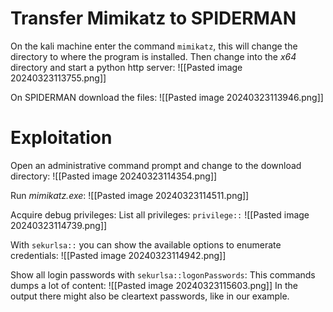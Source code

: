 # Transfer Mimikatz to SPIDERMAN

On the kali machine enter the command `mimikatz`, this will change the directory to where the program is installed. Then change into the *x64* directory and start a python http server:
![[Pasted image 20240323113755.png]]

On SPIDERMAN download the files:
![[Pasted image 20240323113946.png]]

# Exploitation

Open an administrative command prompt and change to the download directory:
![[Pasted image 20240323114354.png]]

Run *mimikatz.exe*:
![[Pasted image 20240323114511.png]]

Acquire debug privileges:
List all privileges: `privilege::`
![[Pasted image 20240323114739.png]]

With `sekurlsa::` you can show the available options to enumerate credentials:
![[Pasted image 20240323114942.png]]

Show all login passwords with `sekurlsa::logonPasswords`:
This commands dumps a lot of content:
![[Pasted image 20240323115603.png]]
In the output there might also be cleartext passwords, like in our example.

